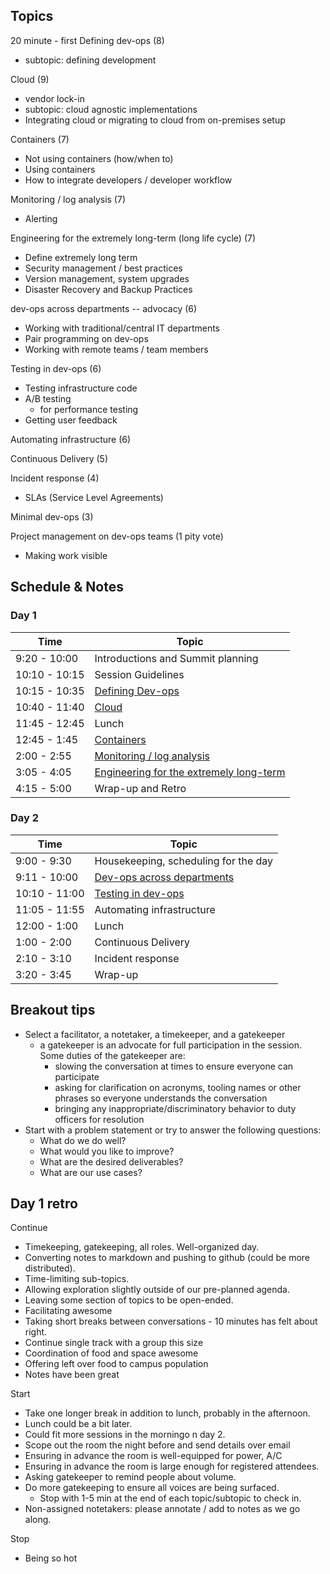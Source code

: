 ## Topics

20 minute - first
Defining dev-ops (8)
 * subtopic: defining development

Cloud (9)
  * vendor lock-in
  * subtopic: cloud agnostic implementations
  * Integrating cloud or migrating to cloud from on-premises setup

Containers (7)
  * Not using containers (how/when to)
  * Using containers
  * How to integrate developers / developer workflow

Monitoring / log analysis (7)
  * Alerting

Engineering for the extremely long-term (long life cycle) (7)
  * Define extremely long term
  * Security management / best practices
  * Version management, system upgrades
  * Disaster Recovery and Backup Practices

dev-ops across departments -- advocacy (6)
  * Working with traditional/central IT departments
  * Pair programming on dev-ops
  * Working with remote teams / team members

Testing in dev-ops (6)
  * Testing infrastructure code
  * A/B testing
    * for performance testing
  * Getting user feedback

Automating infrastructure (6)

Continuous Delivery (5)

Incident response (4)
  * SLAs (Service Level Agreements)

Minimal dev-ops (3)

Project management on dev-ops teams (1 pity vote)
  * Making work visible

## Schedule & Notes

### Day 1
| Time | Topic |
|---|---|
|9:20 - 10:00|Introductions and Summit planning|
|10:10 - 10:15|Session Guidelines|
|10:15 - 10:35|[Defining Dev-ops](day_one/defining_devops.md)|
|10:40 - 11:40|[Cloud](day_one/cloud.md)|
|11:45 - 12:45|Lunch|
|12:45 - 1:45|[Containers](day_one/containers.md)|
|2:00 - 2:55|[Monitoring / log analysis](day_one/monitoring_and_log_analysis.md)|
|3:05 - 4:05|[Engineering for the extremely long-term](day_one/engineering_for_extremely_long_term.md)|
|4:15 - 5:00|Wrap-up and Retro|


### Day 2

| Time | Topic |
|---|---|
|9:00 - 9:30|Housekeeping, scheduling for the day|
|9:11 - 10:00|[Dev-ops across departments](day_two/devops_accross_department.md)|
|10:10 - 11:00|[Testing in dev-ops](day_two/testing.md)|
|11:05 - 11:55|Automating infrastructure|
|12:00 - 1:00|Lunch|
|1:00 - 2:00|Continuous Delivery|
|2:10 - 3:10|Incident response|
|3:20 - 3:45|Wrap-up||

## Breakout tips
* Select a facilitator, a notetaker, a timekeeper, and a gatekeeper
  * a gatekeeper is an advocate for full participation in the session. Some duties of the gatekeeper are:
    * slowing the conversation at times to ensure everyone can participate
    * asking for clarification on acronyms, tooling names or other phrases so everyone understands the conversation
    * bringing any inappropriate/discriminatory behavior to duty officers for resolution
* Start with a problem statement or try to answer the following questions:
  * What do we do well?
  * What would you like to improve?
  * What are the desired deliverables?
  * What are our use cases?

## Day 1 retro
Continue
  * Timekeeping, gatekeeping, all roles. Well-organized day.
  * Converting notes to markdown and pushing to github (could be more
    distributed).
  * Time-limiting sub-topics.
  * Allowing exploration slightly outside of our pre-planned agenda.
  * Leaving some section of topics to be open-ended.
  * Facilitating awesome
  * Taking short breaks between conversations - 10 minutes has felt about right.
  * Continue single track with a group this size
  * Coordination of food and space awesome
  * Offering left over food to campus population
  * Notes have been great

Start
  * Take one longer break in addition to lunch, probably in the afternoon.
  * Lunch could be a bit later.
  * Could fit more sessions in the morningo n day 2.
  * Scope out the room the night before and send details over email
  * Ensuring in advance the room is well-equipped for power, A/C
  * Ensuring in advance the room is large enough for registered attendees.
  * Asking gatekeeper to remind people about volume.
  * Do more gatekeeping to ensure all voices are being surfaced.
    * Stop with 1-5 min at the end of each topic/subtopic to check in.
  * Non-assigned notetakers: please annotate / add to notes as we go along.

Stop
  * Being so hot

